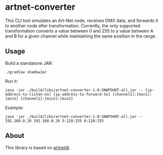 # artnet-converter
This CLI tool simulates an Art-Net node, receives DMX data, and forwards it to another node after transformation. Currently, the only supported transformation converts a value between 0 and 255 to a value between A and B for a given channel while maintaining the same position in the range.

## Usage
Build a standalone JAR:
```
./gradlew shadowJar
```

Run it:
```
java -jar ./build/libs/artnet-converter-1.0-SNAPSHOT-all.jar -- [ip-address-to-listen-on] [ip-address-to-forward-to] [channel1]:[min1]:[min1] [channel2]:[min2]:[min2]
```

Example:
```
java -jar ./build/libs/artnet-converter-1.0-SNAPSHOT-all.jar -- 192.168.0.10 192.168.0.20 5:128:255 6:128:255
```

## About
This library is based on [artnet4j](https://github.com/cansik/artnet4j).
